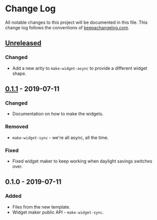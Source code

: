 # Change Log
All notable changes to this project will be documented in this file. This change log follows the conventions of [keepachangelog.com](http://keepachangelog.com/).

## [Unreleased]
### Changed
- Add a new arity to `make-widget-async` to provide a different widget shape.

## [0.1.1] - 2019-07-11
### Changed
- Documentation on how to make the widgets.

### Removed
- `make-widget-sync` - we're all async, all the time.

### Fixed
- Fixed widget maker to keep working when daylight savings switches over.

## 0.1.0 - 2019-07-11
### Added
- Files from the new template.
- Widget maker public API - `make-widget-sync`.

[Unreleased]: https://github.com/your-name/exclana/compare/0.1.1...HEAD
[0.1.1]: https://github.com/your-name/exclana/compare/0.1.0...0.1.1
